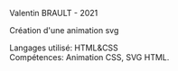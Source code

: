 Valentin BRAULT - 2021  
  
Création d'une animation svg  
  
Langages utilisé: HTML&CSS  
Compétences: Animation CSS, SVG HTML.  
  